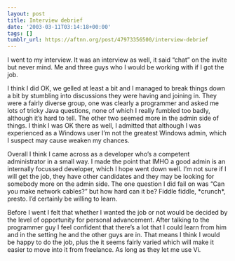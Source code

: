 ```yaml
---
layout: post
title: Interview debrief
date: '2003-03-11T03:14:18+00:00'
tags: []
tumblr_url: https://aftnn.org/post/47973356500/interview-debrief
---
```

<p>I went to my interview. It was an interview as well, it said &ldquo;chat&rdquo; on the invite but never mind. Me and three guys who I would be working with if I got the job.</p>
<p>I think I did OK, we gelled at least a bit and I managed to break things down a bit by stumbling into discussions they were having and joining in. They were a fairly diverse group, one was clearly a programmer and asked me lots of tricky Java questions, none of which I really fumbled too badly, although it&rsquo;s hard to tell. The other two seemed more in the admin side of things. I think I was OK there as well, I admitted that although I was experienced as a Windows user I&rsquo;m not the greatest Windows admin, which I suspect may cause weaken my chances.</p>
<p>Overall I think I came across as a developer who&rsquo;s a competent administrator in a small way. I made the point that IMHO a good admin is an internally focussed developer, which I hope went down well. I&rsquo;m not sure if I will get the job, they have other candidates and they may be looking for somebody more on the admin side. The one question I did fail on was &ldquo;Can you make network cables?&rdquo; but how hard can it be? Fiddle fiddle, *crunch*, presto. I&rsquo;d certainly be willing to learn.</p>
<p>Before I went I felt that whether I wanted the job or not would be decided by the level of opportunity for personal advancement. After talking to the programmer guy I feel confident that there&rsquo;s a lot that I could learn from him and in the setting he and the other guys are in. That means I think I would be happy to do the job, plus the it seems fairly varied which will make it easier to move into it from freelance. As long as they let me use Vi.</p>
